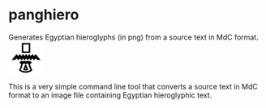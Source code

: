 # panghiero
Generates Egyptian hieroglyphs (in png) from a source text in MdC format.
![PangHiero Icon](https://github.com/panglossa/panghiero/blob/main/panghieroicon64.png)

This is a very simple command line tool that converts a source text in MdC format to an image file containing Egyptian hieroglyphic text.

